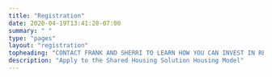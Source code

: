 ```yaml
---
title: "Registration"
date: 2020-04-19T13:41:28-07:00
summary: " "
type: "pages"
layout: "registration"
topheading: "CONTACT FRANK AND SHERRI TO LEARN HOW YOU CAN INVEST IN REAL ESTATE AND BE A SOCIAL-PRENEUR"
description: "Apply to the Shared Housing Solution Housing Model"
---
```

